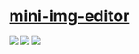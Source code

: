 # [mini-img-editor](https://github.com/xdadda/mini-photo-editor)

![](https://img.shields.io/github/license/xdadda/mini-photo-editor?style=flat-square) ![](https://img.shields.io/github/last-commit/scillidan/mini-img-editor/main?label=last%20commit%20(fork)&style=flat-square) ![](https://img.shields.io/badge/Vercel-black?style=flat&logo=Vercel&logoColor=white)